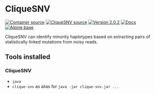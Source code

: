 # CliqueSNV

[![Container source](https://img.shields.io/static/v1?label=Container%20Source&message=GitHub&color=lightgrey&logo=github&style=flat-square)](https://github.com/MillironX/singularity-builds/tree/master/clique-snv)
[![CliqueSNV source](https://img.shields.io/static/v1?label=CliqueSNV%20Source&message=GitHub&color=lightgrey&logo=github&style=flat-square)](https://github.com/vtsyvina/CliqueSNV)
[![Version 2.0.2](https://img.shields.io/static/v1?label=Latest%20version&message=2.0.2&color=yellowgreen&logo=linuxcontainers&style=flat-square)](https://cloud.sylabs.io/library/millironx/default/clique-snv)
[![Docs](https://img.shields.io/static/v1?label=Docs&message=README&color=blue&style=flat-square)](https://github.com/vtsyvina/CliqueSNV/blob/master/README.md)
[![Alpine base](https://img.shields.io/static/v1?label=Base%20image&message=Alpine&color=0d597f&logo=alpinelinux&style=flat-square)](https://www.alpinelinux.org/)

CliqueSNV can identify minority haplotypes based on extracting pairs of statistically linked mutations from noisy reads.

## Tools installed

### CliqueSNV

- `java`
- `clique-snv` as alias for `java -jar clique-snv.jar ...`
